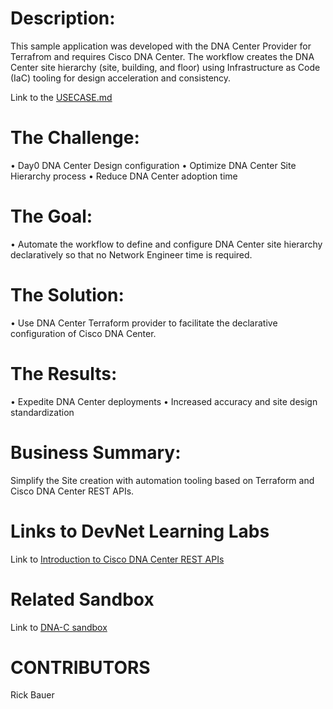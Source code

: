 # Description:

This sample application was developed with the DNA Center Provider for Terrafrom and requires Cisco DNA Center. The workflow creates the DNA Center site hierarchy (site, building, and floor) using Infrastructure as Code (IaC) tooling for design acceleration and consistency.

Link to the [USECASE.md](https://github.com/rickbauer9482/terraform-dnac-network-hierarchy/blob/main/USECASE.md)

# The Challenge:

•	Day0 DNA Center Design configuration
•	Optimize DNA Center Site Hierarchy process 
•	Reduce DNA Center adoption time 

# The Goal:

•	Automate the workflow to define and configure DNA Center site hierarchy declaratively so that no Network Engineer time is required.

# The Solution:

•	Use DNA Center Terraform provider to facilitate the declarative configuration of Cisco DNA Center.

# The Results:

•	Expedite DNA Center deployments
•	Increased accuracy and site design standardization

# Business Summary:

Simplify the Site creation with automation tooling based on Terraform and Cisco DNA Center REST APIs.

# Links to DevNet Learning Labs

Link to [Introduction to Cisco DNA Center REST APIs](https://developer.cisco.com/learning/modules/dnac-rest-apis)

# Related Sandbox

Link to [DNA-C sandbox](https://devnetsandbox.cisco.com/RM/Diagram/Index/c3c949dc-30af-498b-9d77-4f1c07d835f9?diagramType=Topology)

# CONTRIBUTORS

Rick Bauer
